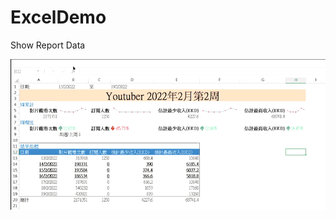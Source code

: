 # ExcelDemo
Show Report Data

![image](https://github.com/qcianxhiang/ExcelDemo/blob/main/ExcelSampleVideo003.gif)
